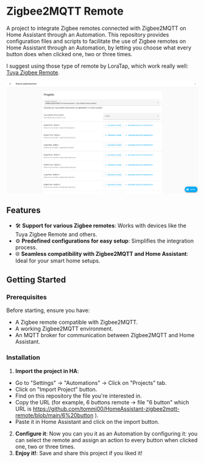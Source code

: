# Zigbee2MQTT Remote

A project to integrate Zigbee remotes connected with Zigbee2MQTT on Home Assistant through an Automation. 
This repository provides configuration files and scripts to facilitate the use of Zigbee remotes on Home Assistant through an Automation, by letting you choose what every button does when clicked one, two or three times.

I suggest using those type of remote by LoraTap, which work really well: [Tuya Zigbee Remote](https://s.click.aliexpress.com/e/_o2cAT67).

![Image of the automation](/Screenshot.PNG)


## Features

- 🛠️ **Support for various Zigbee remotes**: Works with devices like the Tuya Zigbee Remote and others.  
- ⚙️ **Predefined configurations for easy setup**: Simplifies the integration process.  
- 🌐 **Seamless compatibility with Zigbee2MQTT and Home Assistant**: Ideal for your smart home setups.  

## Getting Started

### Prerequisites

Before starting, ensure you have:

- A Zigbee remote compatible with Zigbee2MQTT.
- A working Zigbee2MQTT environment.
- An MQTT broker for communication between ZIgbee2MQTT and Home Assistant.

### Installation
1. **Import the project in HA**:
- Go to "Settings" -> "Automations" -> Click on "Projects" tab.
- Click on "Import Project" button.
- Find on this repository the file you're interested in.
- Copy the URL (for example, 6 buttons remote -> file "6 button" which URL is https://github.com/tommi00/HomeAssistant-zigbee2mqtt-remote/blob/main/6%20button ).
- Paste it in Home Assistant and click on the import button.
2. **Configure it**:
  Now you can you it as an Automation by configuring it: you can select the remote and assign an action to every button when clicked one, two or three times.
3. **Enjoy it!**:
  Save and share this project if you liked it!
  
